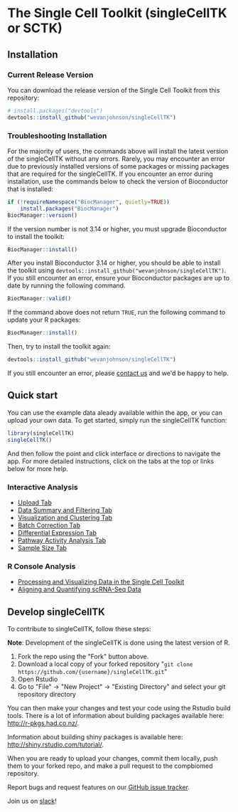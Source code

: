 # The Single Cell Toolkit (singleCellTK or SCTK)

<!--
[![Travis build status](https://travis-ci.org/compbiomed/singleCellTK.svg?branch=master)](https://travis-ci.org/compbiomed/singleCellTK)
[![codecov](https://codecov.io/gh/compbiomed/singleCellTK/branch/master/graph/badge.svg)](https://codecov.io/gh/compbiomed/singleCellTK)
[![BioC status](https://www.bioconductor.org/shields/build/release/bioc/singleCellTK.svg)](https://bioconductor.org/checkResults/release/bioc-LATEST/singleCellTK) 
[![lifecycle](https://img.shields.io/badge/lifecycle-stable-brightgreen.svg)](https://www.tidyverse.org/lifecycle/#stable)
-->

## Installation

### Current Release Version

You can download the release version of the Single Cell Toolkit from this repository:

```r
# install.packages("devtools")
devtools::install_github("wevanjohnson/singleCellTK")
```

### Troubleshooting Installation

For the majority of users, the commands above will install the latest version
of the singleCellTK without any errors. Rarely, you may encounter an error due
to previously installed versions of some packages or missing packages that are 
required for the singleCellTK. If you encounter an error during installation, 
use the commands below to check the version of Bioconductor that is installed:

```r
if (!requireNamespace("BiocManager", quietly=TRUE))
    install.packages("BiocManager")
BiocManager::version()
```

If the version number is not 3.14 or higher, you must upgrade Bioconductor to
install the toolkit:

```r
BiocManager::install()
```

After you install Bioconductor 3.14 or higher, you should be able to install the
toolkit using `devtools::install_github("wevanjohnson/singleCellTK")`. If you
still encounter an error, ensure your Bioconductor packages are up to date by
running the following command.

```r
BiocManager::valid()
```

If the command above does not return `TRUE`, run the following command to
update your R packages:

```r
BiocManager::install()
```

Then, try to install the toolkit again:

```r
devtools::install_github("wevanjohnson/singleCellTK")
```

If you still encounter an error, please [contact us](mailto:dfj@bu.edu) and
we'd be happy to help.

## Quick start

You can use the example data aleady available within the app, or you can upload
your own data. To get started, simply run the singleCellTK function:

```r
library(singleCellTK)
singleCellTK()
```
And then follow the point and click interface or directions to navigate the app. 
For more detailed instructions, click on the tabs at the top or links below for 
more help.

### Interactive Analysis

* [Upload Tab](https://compbiomed.github.io/sctk_docs/articles/v03-tab01_Upload.html)
* [Data Summary and Filtering Tab](https://compbiomed.github.io/sctk_docs/articles/v04-tab02_Data-Summary-and-Filtering.html)
* [Visualization and Clustering Tab](https://compbiomed.github.io/sctk_docs/articles/v05-tab03_Visualization-and-Clustering.html)
* [Batch Correction Tab](https://compbiomed.github.io/sctk_docs/articles/v06-tab04_Batch-Correction.html)
* [Differential Expression Tab](https://compbiomed.github.io/sctk_docs/articles/v07-tab05_Differential-Expression.html)
* [Pathway Activity Analysis Tab](https://compbiomed.github.io/sctk_docs/articles/v08-tab06_Pathway-Activity-Analysis.html)
* [Sample Size Tab](https://compbiomed.github.io/sctk_docs/articles/v09-tab07_Sample-Size.html)

### R Console Analysis

* [Processing and Visualizing Data in the Single Cell Toolkit](v02-Processing_and_Visualizing_Data_in_the_SingleCellTK.html)
* [Aligning and Quantifying scRNA-Seq Data](https://compbiomed.github.io/sctk_docs/articles/v10-Aligning_and_Quantifying_scRNA-Seq_Data.html)


## Develop singleCellTK

To contribute to singleCellTK, follow these steps:

__Note__: Development of the singleCellTK is done using the latest version of R.

1. Fork the repo using the "Fork" button above.
2. Download a local copy of your forked repository "```git clone https://github.com/{username}/singleCellTK.git```"
3. Open Rstudio
4. Go to "File" -> "New Project" -> "Existing Directory" and select your git repository directory

You can then make your changes and test your code using the Rstudio build tools.
There is a lot of information about building packages available here: http://r-pkgs.had.co.nz/.

Information about building shiny packages is available here: http://shiny.rstudio.com/tutorial/.

When you are ready to upload your changes, commit them locally, push them to your
forked repo, and make a pull request to the compbiomed repository.

Report bugs and request features on our [GitHub issue tracker](https://github.com/wevanjohnson/singleCellTK/issues).

Join us on [slack](https://compbiomed.slack.com/)!
